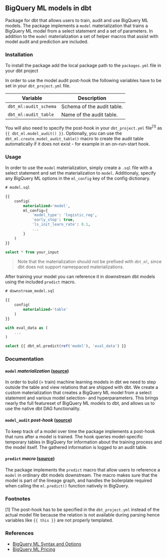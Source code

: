 ## BigQuery ML models in dbt

Package for dbt that allows users to train, audit and use BigQuery ML models. The package implements a `model` materialization that trains a BigQuery ML model from a select statement and a set of parameters. In addition to the `model` materialization a set of helper macros that assist with model audit and prediction are included.

### Installation

To install the package add the local package path to the `packages.yml` file in your dbt project

In order to use the model audit post-hook the following variables have to be set in your `dbt_project.yml` file.

| Variable              | Description                |
| --------------------- | -------------------------- |
| `dbt_ml:audit_schema` | Schema of the audit table. |
| `dbt_ml:audit_table`  | Name of the audit table.   |

You will also need to specify the post-hook in your `dbt_project.yml` file<sup>[1]</sup> as `{{ dbt_ml.model_audit() }}`. Optionally, you can use the `dbt_ml.create_model_audit_table()` macro to create the audit table automatically if it does not exist - for example in an on-run-start hook.

### Usage

In order to use the `model` materialization, simply create a `.sql` file with a select statement and set the materialization to `model`. Additionaly, specify any BigQuery ML options in the `ml_config` key of the config dictionary.

```sql
# model.sql

{{
    config(
        materialized='model',
        ml_config={
            'model_type': 'logistic_reg',
            'early_stop': true,
            'ls_init_learn_rate': 0.1,
            ...
        }
    )
}}

select * from your_input
```

> Note that the materialization should not be prefixed with `dbt_ml`, since dbt does not support namespaced materializations.

After training your model you can reference it in downstream dbt models using the included `predict` macro.

```sql
# downstream_model.sql

{{
    config(
        materialized='table'
    )
}}

with eval_data as (
    ...
)

select {{ dbt_ml.predict(ref('model'), 'eval_data') }}
```

### Documentation

#### `model` _materialization_ ([source](macros/materializations/model.sql))

In order to build (= train) machine learning models in dbt we need to step outside the table and view relations that are shipped with dbt. We create a custom materialization that creates a BigQuery ML model from a select statement and various model selection- and hyperparameters. This brings nearly the full featureset of BigQuery ML models to dbt, and allows us to use the native dbt DAG functionality.

#### `model_audit` _post-hook_ ([source](macros/hooks/model_audit.sql))

To keep track of a model over time the package implements a post-hook that runs after a model is trained. The hook queries model-specific temporary tables in BigQuery for information about the training process and the model itself. The gathered information is logged to an audit table.

#### `predict` _macro_ ([source](macros/predict.sql))

The package implements the `predict` macro that allow users to reference a `model` in ordinary dbt models downstream. The macro makes sure that the model is part of the lineage graph, and handles the boilerplate required when calling the `ml.predict()` function natively in BigQuery.

### Footnotes

[1] The post-hook has to be specified in the `dbt_project.yml` instead of the actual model file because the relation is not available during parsing hence variables like `{{ this }}` are not properly templated.

### References

- [BigQuery ML Syntax and Options](https://cloud.google.com/bigquery-ml/docs/reference/standard-sql/bigqueryml-syntax-create)
- [BigQuery ML Pricing](https://cloud.google.com/bigquery-ml/pricing)
